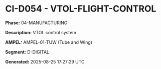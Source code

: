 # CI-D054 - VTOL-FLIGHT-CONTROL

**Phase:** 04-MANUFACTURING

**Description:** VTOL control system

**AMPEL:** AMPEL-01-TUW (Tube and Wing)

**Segment:** D-DIGITAL

**Generated:** 2025-08-25 17:27:29 UTC
